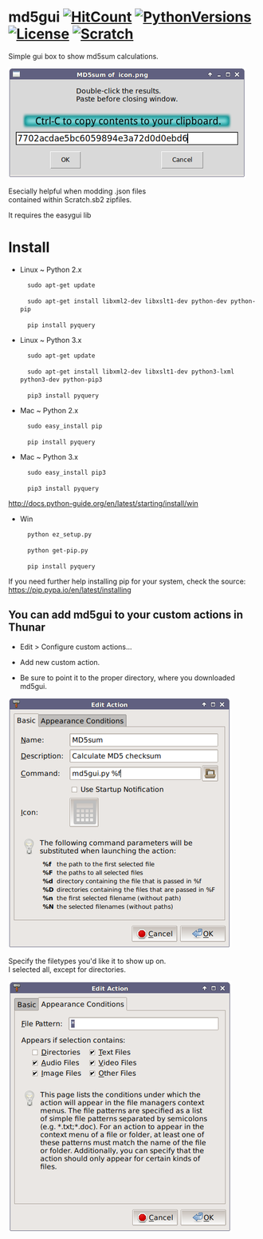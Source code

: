 # md5gui   [![HitCount](https://hitt.herokuapp.com/doyousketch2/md5gui.svg)](https://github.com/doyousketch2/md5gui) [![PythonVersions](https://img.shields.io/badge/Python-2.x%2C%203x-blue.svg)](https://www.python.org/) [![License](https://img.shields.io/badge/license-GPL--3-lightgrey.svg)](https://www.gnu.org/licenses/gpl-3.0.en.html) [![Scratch](https://img.shields.io/badge/Scratch-MIT.edu-orange.svg)](https://scratch.mit.edu/)
Simple gui box to show md5sum calculations.  

![Screenshot](Screenshot.png?raw=true "Screenshot")
  
Esecially helpful when modding .json files  
contained within Scratch.sb2 zipfiles.  

It requires the easygui lib

Install
=======

- Linux ~ Python 2.x

        sudo apt-get update

        sudo apt-get install libxml2-dev libxslt1-dev python-dev python-pip

        pip install pyquery

- Linux ~ Python 3.x

        sudo apt-get update

        sudo apt-get install libxml2-dev libxslt1-dev python3-lxml python3-dev python-pip3

        pip3 install pyquery

- Mac ~ Python 2.x

        sudo easy_install pip

        pip install pyquery

- Mac ~ Python 3.x

        sudo easy_install pip3

        pip3 install pyquery

http://docs.python-guide.org/en/latest/starting/install/win

- Win

        python ez_setup.py

        python get-pip.py

        pip install pyquery

If you need further help installing pip for your system, check the source:  
https://pip.pypa.io/en/latest/installing


You can add md5gui to your custom actions in Thunar
-------------------------------------------------
+ Edit > Configure custom actions...  
+ Add new custom action.  
  
+ Be sure to point it to the proper directory, where you downloaded md5gui.  
  
![Thunar](ThunarCustomAction.png?raw=true "Thunar Custom Actions")
  
Specify the filetypes you'd like it to show up on.  
I selected all, except for directories.  
  
![Appear](ThunarAppear.png?raw=true "Thunar appearance settings")
